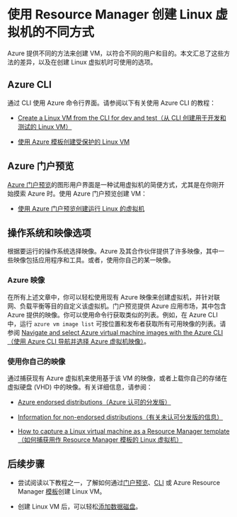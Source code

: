 <properties
	pageTitle="创建 Linux VM 的不同方式 | Azure"
	description="列出在 Azure 上创建 Linux 虚拟机的不同方式，并提供其他说明的链接"
	services="virtual-machines-linux"
	documentationCenter=""
	authors="iainfoulds"
	manager="timlt"
	editor=""
	tags="azure-resource-manager"/>

<tags
	ms.service="virtual-machines-linux"
	ms.date="04/12/2016"
	wacn.date="06/07/2016"/>

# 使用 Resource Manager 创建 Linux 虚拟机的不同方式

Azure 提供不同的方法来创建 VM，以符合不同的用户和目的。本文汇总了这些方法的差异，以及在创建 Linux 虚拟机时可使用的选项。

## Azure CLI 

通过 CLI 使用 Azure 命令行界面。请参阅以下有关使用 Azure CLI 的教程：

* [Create a Linux VM from the CLI for dev and test（从 CLI 创建用于开发和测试的 Linux VM）](/documentation/articles/virtual-machines-linux-quick-create-cli/) 

* [使用 Azure 模板创建受保护的 Linux VM](/documentation/articles/virtual-machines-linux-create-ssh-secured-vm-from-template/)

## Azure 门户预览

[Azure 门户预览](https://portal.azure.cn)的图形用户界面是一种试用虚拟机的简便方式，尤其是在你刚开始摸索 Azure 时。使用 Azure 门户预览创建 VM：

* [使用 Azure 门户预览创建运行 Linux 的虚拟机](/documentation/articles/virtual-machines-linux-quick-create-portal/) 

## 操作系统和映像选项

根据要运行的操作系统选择映像。Azure 及其合作伙伴提供了许多映像，其中一些映像包括应用程序和工具。或者，使用你自己的某一映像。

### Azure 映像

在所有上述文章中，你可以轻松使用现有 Azure 映像来创建虚拟机，并针对联网、负载平衡等目的自定义该虚拟机。门户预览提供 Azure 应用市场，其中包含 Azure 提供的映像。你可以使用命令行获取类似的列表。例如，在 Azure CLI 中，运行 `azure vm image list` 可按位置和发布者获取所有可用映像的列表。请参阅 [Navigate and select Azure virtual machine images with the Azure CLI（使用 Azure CLI 导航并选择 Azure 虚拟机映像）](/documentation/articles/virtual-machines-linux-cli-ps-findimage/)。

### 使用你自己的映像

通过捕获现有 Azure 虚拟机来使用基于该 VM 的映像，或者上载你自己的存储在虚拟硬盘 (VHD) 中的映像。有关详细信息，请参阅：

* [Azure endorsed distributions（Azure 认可的分发版）](/documentation/articles/virtual-machines-linux-endorsed-distros/)

* [Information for non-endorsed distributions（有关未认可分发版的信息）](/documentation/articles/virtual-machines-linux-create-upload-generic/)

* [How to capture a Linux virtual machine as a Resource Manager template（如何捕获用作 Resource Manager 模板的 Linux 虚拟机）](/documentation/articles/virtual-machines-linux-capture-image/)

## 后续步骤

* 尝试阅读以下教程之一，了解如何通过[门户预览](/documentation/articles/virtual-machines-linux-quick-create-portal/)、[CLI](/documentation/articles/virtual-machines-linux-quick-create-cli/) 或 Azure Resource Manager [模板](/documentation/articles/virtual-machines-linux-cli-deploy-templates/)创建 Linux VM。

* 创建 Linux VM 后，可以轻松[添加数据磁盘](/documentation/articles/virtual-machines-linux-add-disk/)。

<!---HONumber=Mooncake_0503_2016-->